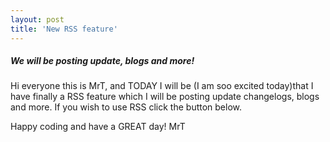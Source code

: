 ```yaml
---
layout: post
title: 'New RSS feature'
---
```


##### We will be posting update, blogs and more!

Hi everyone this is MrT, and TODAY I will be (I am soo excited today)that I have finally a RSS feature which I will be posting update changelogs, blogs and more. If you wish to use RSS click the button below.

Happy coding and have a GREAT day!
MrT 